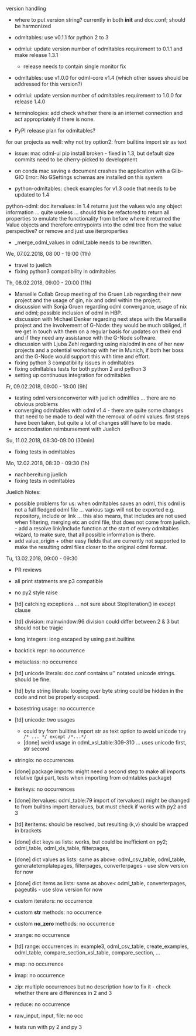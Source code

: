 version handling
- where to put version string? currently in both __init__ and doc.conf; should be harmonized
- odmltables: use v0.1.1 for python 2 to 3
- odmlui: update version number of odmltables requirement to 0.1.1 and make release 1.3.1
    - release needs to contain single monitor fix

- odmltables: use v1.0.0 for odml-core v1.4 (which other issues should be addressed for this version?)
- odmlui: update version number of odmltables requirement to 1.0.0 for release 1.4.0

- terminologies: add check whether there is an internet connection and act appropriately if there is none.

- PyPI release plan for odmltables?

for our projects as well: why not try option2: from builtins import str as text

- issue: mac odml-ui pip install broken - fixed in 1.3, but default size commits need to be cherry-picked to development
- on conda mac saving a document crashes the application with a Glib-GIO Error: No GSettings schemas are installed on this system

- python-odmltables: check examples for v1.3 code that needs to be updated to 1.4

python-odml: doc.itervalues: in 1.4 returns just the values w/o any object information ... quite useless ... should this be refactored to return all properties to emulate the functionality from before where it returned the Value objects and therefore entrypoints into the odml tree from the value perspective? or remove and just use iterproperties

- _merge_odml_values in odml_table needs to be rewritten.


We, 07.02.2018, 08:00 - 19:00 (11h)
- travel to juelich
- fixing python3 compatibility in odmltables

Th, 08.02.2018, 09:00 - 20:00 (11h)
- Marseille Collab Group meeting of the Gruen Lab regarding their new project and the usage of gin, nix and odml within the project.
- discussion with Sonja Gruen regarding odml convergance, usage of nix and odml; possible inclusion of odml in HBP.
- discussion with Michael Denker regarding next steps with the Marseille project and the involvement of G-Node:
    they would be much obliged, if we get in touch with them on a regular basis for updates on their end and if they need any assistance with the G-Node software.
- discussion with Ljuba Zehl regarding using nix/odml in one of her new projects and a potential workshop with her in Munich, if both her boss and the G-Node would support this with time and effort.
- fixing python 3 compatibility issues in odmltables
- fixing odmltables tests for both python 2 and python 3
- setting up continuous integration for odmltables

Fr, 09.02.2018, 09:00 - 18:00 (9h)
- testing odml versionconverter with juelich odmlfiles ... there are no obvious problems
- converging odmltables with odml v1.4 - there are quite some changes that need to be made to deal with the removal of odml values. first steps have been taken, but quite a lot of changes still have to be made.
- accomodastion reimbursement with Juelich

Su, 11.02.2018, 08:30-09:00 (30min)
- fixing tests in odmltables

Mo, 12.02.2018, 08:30 - 09:30 (1h)
- nachbereitung juelich
- fixing tests in odmltables

Juelich Notes:
- possible problems for us: when odmltables saves an odml, this odml is not a full fledged odml file ... various tags will not be exported e.g. repository, include or link ... this also means, that includes are not used when filtering, merging etc an odml file, that does not come from juelich. - add a resolve link/include function at the start of every odmltables wizard, to make sure, that all possible information is there.
- add value_origin + other easy fields that are currently not supported to make the resulting odml files closer to the original odml format.

Tu, 13.02.2018, 09:00 - 09:30
- PR reviews


- all print statments are p3 compatible
- no py2 style raise
- [td] catching exceptions ... not sure about StopIteration() in except clause
- [td] division: mainwindow:96 division could differ between 2 & 3 but should not be tragic
- long integers: long escaped by using past.builtins
- backtick repr: no occurrence
- metaclass: no occurrence
- [td] unicode literals: doc.conf contains u'' notated unicode strings. should be fine.
- [td] byte string literals: looping over byte string could be hidden in the code and not be properly escaped.
- basestring usage: no occurrence
- [td] unicode: two usages
    - could try from builtins import str as text option to avoid unicode `try /* ... */ except /*...*/`
    - [done] weird usage in odml_xsl_table:309-310 ... uses unicode first, str second
- stringio: no occurrences
- [done] package imports: might need a second step to make all imports relative (gui part, tests when importing from odmtables package)
- iterkeys: no occurrences
- [done] itervalues: odml_table:79 import of itervalues() might be changed to from builtins import itervalues, but must check if works with py2 and 3
- [td] iteritems: should be resolved, but resulting (k,v) should be wrapped in brackets
- [done] dict keys as lists: works, but could be inefficient on py2; odml_table, odml_xls_table, filterpages,
- [done] dict values as lists: same as above: odml_csv_table, odml_table, generatetemplatepages, filterpages, converterpages - use slow version for now
- [done] dict items as lists: same as above< odml_table, converterpages, pageutils - use slow version for now
- custom iterators: no occurrence
- custom __str__ methods: no occurrence
- custom __no_zero__ methods: no occurrence
- xrange: no occurrence
- [td] range: occurrences in: example3, odml_csv_table, create_examples, odml_table, compare_section_xsl_table, compare_section, ...
- map: no occurrence
- imap: no occurrence
- zip: multiple occurrences but no description how to fix it - check whether there are differences in 2 and 3
- reduce: no occurrence
- raw_input, input, file: no occ
- tests run with py 2 and py 3
